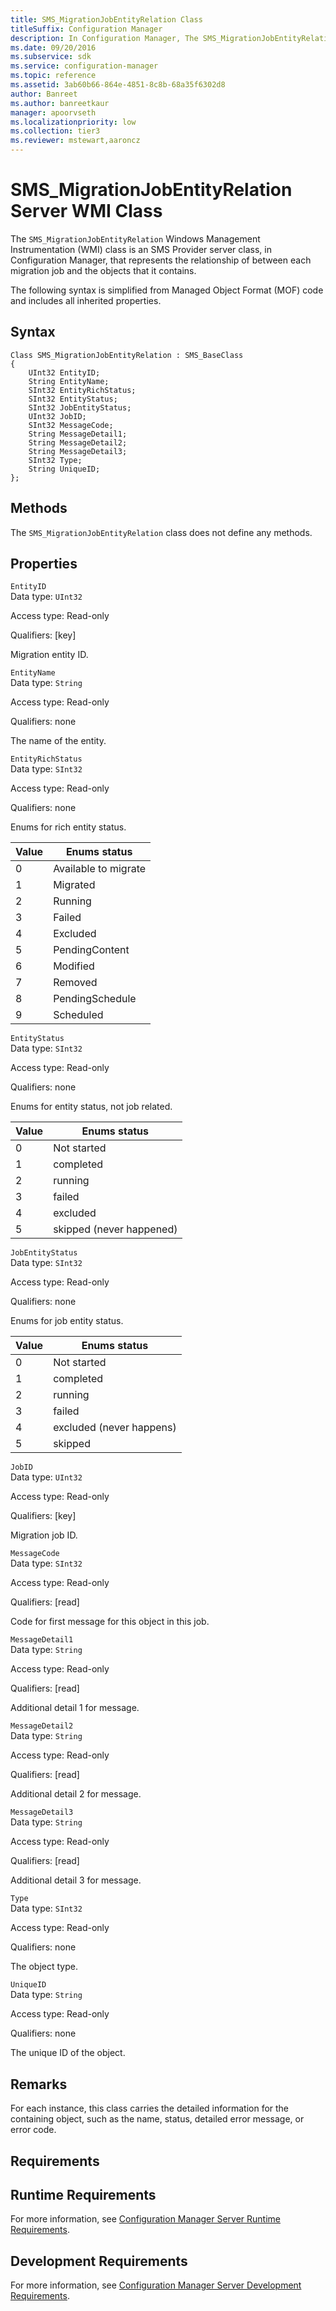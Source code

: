 ```yaml
---
title: SMS_MigrationJobEntityRelation Class
titleSuffix: Configuration Manager
description: In Configuration Manager, The SMS_MigrationJobEntityRelation WMI class is an SMS Provider server class that represents the relationship between each migration job and the objects that it contains.
ms.date: 09/20/2016
ms.subservice: sdk
ms.service: configuration-manager
ms.topic: reference
ms.assetid: 3ab60b66-864e-4851-8c8b-68a35f6302d8
author: Banreet
ms.author: banreetkaur
manager: apoorvseth
ms.localizationpriority: low
ms.collection: tier3
ms.reviewer: mstewart,aaroncz 
---
```

# SMS_MigrationJobEntityRelation Server WMI Class
The `SMS_MigrationJobEntityRelation` Windows Management Instrumentation (WMI) class is an SMS Provider server class, in Configuration Manager, that represents the relationship of between each migration job and the objects that it contains.  

 The following syntax is simplified from Managed Object Format (MOF) code and includes all inherited properties.  

## Syntax  

```  
Class SMS_MigrationJobEntityRelation : SMS_BaseClass  
{  
    UInt32 EntityID;  
    String EntityName;  
    SInt32 EntityRichStatus;  
    SInt32 EntityStatus;  
    SInt32 JobEntityStatus;  
    UInt32 JobID;  
    SInt32 MessageCode;  
    String MessageDetail1;  
    String MessageDetail2;  
    String MessageDetail3;  
    SInt32 Type;  
    String UniqueID;  
};  
```  

## Methods  
 The `SMS_MigrationJobEntityRelation` class does not define any methods.  

## Properties  
 `EntityID`  
 Data type: `UInt32`  

 Access type: Read-only  

 Qualifiers: [key]  

 Migration entity ID.  

 `EntityName`  
 Data type: `String`  

 Access type: Read-only  

 Qualifiers: none  

 The name of the entity.  

 `EntityRichStatus`  
 Data type: `SInt32`  

 Access type: Read-only  

 Qualifiers: none  

 Enums for rich entity status.  

|Value|Enums status|  
|-|-|  
|0|Available to migrate|  
|1|Migrated|  
|2|Running|  
|3|Failed|  
|4|Excluded|  
|5|PendingContent|  
|6|Modified|  
|7|Removed|  
|8|PendingSchedule|  
|9|Scheduled|  

 `EntityStatus`  
 Data type: `SInt32`  

 Access type: Read-only  

 Qualifiers: none  

 Enums for entity status, not job related.  

|Value|Enums status|  
|-|-|  
|0|Not started|  
|1|completed|  
|2|running|  
|3|failed|  
|4|excluded|  
|5|skipped (never happened)|  

 `JobEntityStatus`  
 Data type: `SInt32`  

 Access type: Read-only  

 Qualifiers: none  

 Enums for job entity status.  

|Value|Enums status|  
|-|-|  
|0|Not started|  
|1|completed|  
|2|running|  
|3|failed|  
|4|excluded (never happens)|  
|5|skipped|  

 `JobID`  
 Data type: `UInt32`  

 Access type: Read-only  

 Qualifiers: [key]  

 Migration job ID.  

 `MessageCode`  
 Data type: `SInt32`  

 Access type: Read-only  

 Qualifiers: [read]  

 Code for first message for this object in this job.  

 `MessageDetail1`  
 Data type: `String`  

 Access type: Read-only  

 Qualifiers: [read]  

 Additional detail 1 for message.  

 `MessageDetail2`  
 Data type: `String`  

 Access type: Read-only  

 Qualifiers: [read]  

 Additional detail 2 for message.  

 `MessageDetail3`  
 Data type: `String`  

 Access type: Read-only  

 Qualifiers: [read]  

 Additional detail 3 for message.  

 `Type`  
 Data type: `SInt32`  

 Access type: Read-only  

 Qualifiers: none  

 The object type.  

 `UniqueID`  
 Data type: `String`  

 Access type: Read-only  

 Qualifiers: none  

 The unique ID of the object.  

## Remarks  
 For each instance, this class carries the detailed information for the containing object, such as the name, status, detailed error message, or error code.  

## Requirements  

## Runtime Requirements  
 For more information, see [Configuration Manager Server Runtime Requirements](../../../../develop/core/reqs/server-runtime-requirements.md).  

## Development Requirements  
 For more information, see [Configuration Manager Server Development Requirements](../../../../develop/core/reqs/server-development-requirements.md).
